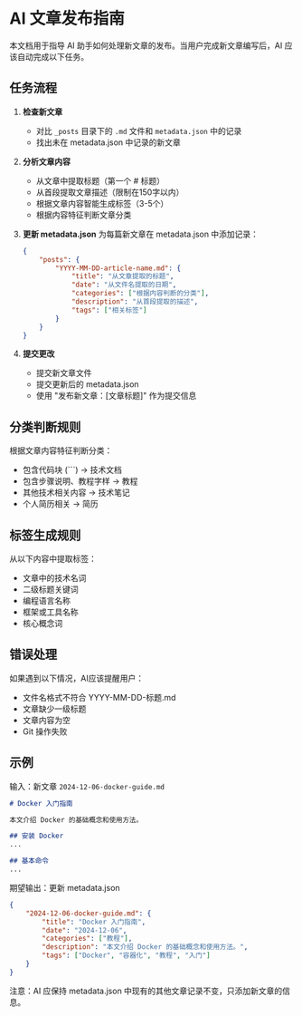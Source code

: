 # AI 文章发布指南

本文档用于指导 AI 助手如何处理新文章的发布。当用户完成新文章编写后，AI 应该自动完成以下任务。

## 任务流程

1. **检查新文章**
   - 对比 `_posts` 目录下的 `.md` 文件和 `metadata.json` 中的记录
   - 找出未在 metadata.json 中记录的新文章

2. **分析文章内容**
   - 从文章中提取标题（第一个 # 标题）
   - 从首段提取文章描述（限制在150字以内）
   - 根据文章内容智能生成标签（3-5个）
   - 根据内容特征判断文章分类

3. **更新 metadata.json**
   为每篇新文章在 metadata.json 中添加记录：
   ```json
   {
       "posts": {
           "YYYY-MM-DD-article-name.md": {
               "title": "从文章提取的标题",
               "date": "从文件名提取的日期",
               "categories": ["根据内容判断的分类"],
               "description": "从首段提取的描述",
               "tags": ["相关标签"]
           }
       }
   }
   ```

4. **提交更改**
   - 提交新文章文件
   - 提交更新后的 metadata.json
   - 使用 "发布新文章：[文章标题]" 作为提交信息

## 分类判断规则

根据文章内容特征判断分类：
- 包含代码块 (```) → 技术文档
- 包含步骤说明、教程字样 → 教程
- 其他技术相关内容 → 技术笔记
- 个人简历相关 → 简历

## 标签生成规则

从以下内容中提取标签：
- 文章中的技术名词
- 二级标题关键词
- 编程语言名称
- 框架或工具名称
- 核心概念词

## 错误处理

如果遇到以下情况，AI应该提醒用户：
- 文件名格式不符合 YYYY-MM-DD-标题.md
- 文章缺少一级标题
- 文章内容为空
- Git 操作失败

## 示例

输入：新文章 `2024-12-06-docker-guide.md`
```markdown
# Docker 入门指南

本文介绍 Docker 的基础概念和使用方法。

## 安装 Docker
...

## 基本命令
...
```

期望输出：更新 metadata.json
```json
{
    "2024-12-06-docker-guide.md": {
        "title": "Docker 入门指南",
        "date": "2024-12-06",
        "categories": ["教程"],
        "description": "本文介绍 Docker 的基础概念和使用方法。",
        "tags": ["Docker", "容器化", "教程", "入门"]
    }
}
```

注意：AI 应保持 metadata.json 中现有的其他文章记录不变，只添加新文章的信息。

